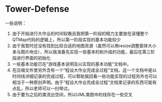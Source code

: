 # Tower-Defense
一些说明：
1. 由于开始进行大作业的时间较晚且我把第一阶段的精力主要放在读懂整个QTMap代码的逻辑上，所以第一阶段实现的基本功能较少
2. 由于我暂时还没有找到比较合适的地图资源（虽然可以用resize调整窗体大小来与图片吻合），所以我准备先实现一些基本的和升级的功能，最后在第三阶段进行界面的初始化
3. 一些基本功能已在“游戏基本说明及以实现的基本功能”文档中。
4. 在压缩文件里另外含有一个“程设大作业完成全过程”文档，这一个文档中是以时间线详细记录的完成过程，可以帮助我回看一些功能实现的过程另外也可以相当于一种原创声明。由于“程设大作业完成全过程”文档里记录的东西可能有点乱，所以老师可以一扫带过。
5. 由于要为之后的类流出空间，所以UML类图中的线存在一些交叉
